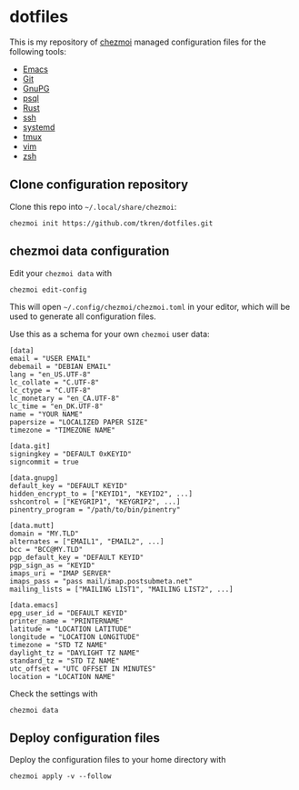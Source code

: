 # dotfiles

This is my repository of [chezmoi](https://www.chezmoi.io/) managed
configuration files for the following tools:

- [Emacs](https://www.gnu.org/software/emacs/)
- [Git](https://git-scm.com/)
- [GnuPG](https://gnupg.org/)
- [psql](https://www.postgresql.org/docs/current/app-psql.html)
- [Rust](https://www.rust-lang.org/)
- [ssh](https://openssh.com/)
- [systemd](https://systemd.io/)
- [tmux](https://tmux.github.io/)
- [vim](https://www.vim.org/)
- [zsh](https://www.zsh.org/)

## Clone configuration repository

Clone this repo into `~/.local/share/chezmoi`:

```
chezmoi init https://github.com/tkren/dotfiles.git
```

## chezmoi data configuration

Edit your `chezmoi data` with

```
chezmoi edit-config
```

This will open `~/.config/chezmoi/chezmoi.toml` in your editor, which
will be used to generate all configuration files.

Use this as a schema for your own `chezmoi` user data:

```
[data]
email = "USER EMAIL"
debemail = "DEBIAN EMAIL"
lang = "en_US.UTF-8"
lc_collate = "C.UTF-8"
lc_ctype = "C.UTF-8"
lc_monetary = "en_CA.UTF-8"
lc_time = "en_DK.UTF-8"
name = "YOUR NAME"
papersize = "LOCALIZED PAPER SIZE"
timezone = "TIMEZONE NAME"

[data.git]
signingkey = "DEFAULT 0xKEYID"
signcommit = true

[data.gnupg]
default_key = "DEFAULT KEYID"
hidden_encrypt_to = ["KEYID1", "KEYID2", ...]
sshcontrol = ["KEYGRIP1", "KEYGRIP2", ...]
pinentry_program = "/path/to/bin/pinentry"

[data.mutt]
domain = "MY.TLD"
alternates = ["EMAIL1", "EMAIL2", ...]
bcc = "BCC@MY.TLD"
pgp_default_key = "DEFAULT KEYID"
pgp_sign_as = "KEYID"
imaps_uri = "IMAP SERVER"
imaps_pass = "pass mail/imap.postsubmeta.net"
mailing_lists = ["MAILING LIST1", "MAILING LIST2", ...]

[data.emacs]
epg_user_id = "DEFAULT KEYID"
printer_name = "PRINTERNAME"
latitude = "LOCATION LATITUDE"
longitude = "LOCATION LONGITUDE"
timezone = "STD TZ NAME"
daylight_tz = "DAYLIGHT TZ NAME"
standard_tz = "STD TZ NAME"
utc_offset = "UTC OFFSET IN MINUTES"
location = "LOCATION NAME"
```

Check the settings with

```
chezmoi data
```


## Deploy configuration files

Deploy the configuration files to your home directory with

```
chezmoi apply -v --follow
```
